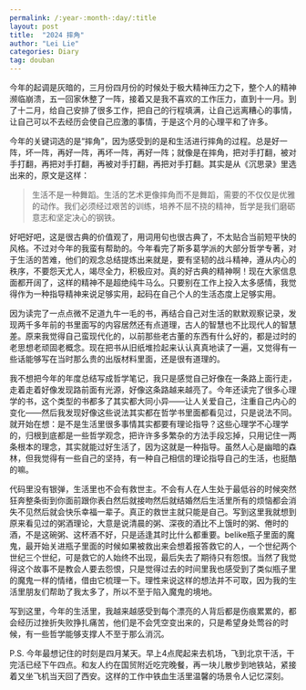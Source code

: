```yaml
---
permalink: /:year-:month-:day/:title
layout: post
title:  "2024 摔角"
author: "Lei Lie"
categories: Diary
tag: douban
---
```


今年的起调是灰暗的，三月份四月份的时候处于极大精神压力之下，整个人的精神濒临崩溃，五一回家休整了一阵，接着又是我不喜欢的工作压力，直到十一月。到了十二月，给自己安排了很多工作，把自己的行程填满，让自己远离糟心的事情，让自己可以不去经历会使自己应激的事情，于是这个月的心理平和了许多。

今年的关键词选的是“摔角”，因为感受到的是和生活进行摔角的过程。总是好一阵，坏一阵，再好一阵，再坏一阵，再好一阵；就像是在摔角，把对手打翻，被对手打翻，再把对手打翻，再被对手打翻，再把对手打翻。其实是从《沉思录》里选出来的，原文是这样：

>  生活不是一种舞蹈。生活的艺术更像摔角而不是舞蹈，需要的不仅仅是优雅的动作。我们必须经过艰苦的训练，培养不屈不挠的精神，哲学是我们磨砺意志和坚定决心的钢铁。 

好吧好吧，这是很古典的价值观了，用词用句也很古典了，不太贴合当前短平快的风格。不过对今年的我蛮有帮助的。今年看完了斯多葛学派的大部分哲学专著，对于生活的苦难，他们的观念总结提炼出来就是，要有坚韧的战斗精神，遵从内心的秩序，不要怨天尤人，竭尽全力，积极应对。真的好古典的精神啊！现在大家信息面都开阔了，这样的精神不是超绝纯牛马么。只要别在工作上投入太多感情，我觉得作为一种指导精神来说足够实用，起码在自己个人的生活态度上足够实用。

因为读完了一点点微不足道九牛一毛的书，再结合自己对生活的默默观察记录，发现两千多年前的书里面写的内容居然还有点道理，古人的智慧也不比现代人的智慧差。原来我觉得自己蛮现代化的，以前那些老古董的东西有什么好的，都是过时的老思想老顽固老概念。现在把书从旧纸堆捡起来认认真真地读了一遍，又觉得有一些话能够写在当时那么贵的出版材料里面，还是很有道理的。

我不想把今年的年度总结写成哲学笔记，我只是感觉自己好像在一条路上面行走，走着走着好像发现路前面有光源，好像这条路越来越亮了。今年还读完了很多心理学的书，这个类型的书都多了其实都大同小异——让人关爱自己，注重自己内心的变化——然后我发现好像这些说法其实都在哲学书里面都看见过，只是说法不同。就开始在想：是不是生活里很多事情其实都要有理论指导？这些心理学不心理学的，归根到底都是一些哲学观念，把许许多多繁杂的方法手段忘掉，只用记住一两条根本的理念，其实就能过好生活了，因为这就是一种指导。虽然人心是幽暗的森林，但我觉得有一些自己的坚持，有一种自己相信的理论指导自己的生活，也挺酷的嘛。

代码里没有银弹，生活里也不会有救世主。不会有人在人生处于最低谷的时候突然狂奔整条街到你面前跟你表白然后就接吻然后就结婚然后生活里所有的烦恼都会消失不见然后就会快乐幸福一辈子。真正的救世主就只能是自己。写到这里我就想到原来看见过的粥酒理论，大意是说清晨的粥、深夜的酒比不上饿时的粥、倦时的酒，不是这碗粥、这杯酒不好，只是适逢其时比什么都重要。belike瓶子里面的魔鬼，最开始关进瓶子里面的时候如果被救出来会想着报答救它的人，一个世纪两个世纪三个世纪，可是救它的人始终不出现，最后失去了期待只有怨恨。当然了我觉得这个故事不是教会人要去怨恨，只是觉得过去的时间里我也感受到了类似瓶子里的魔鬼一样的情绪，借由它梳理一下。理性来说这样的想法并不可取，因为我的生活里朋友们帮助了我太多了，所以不至于陷入魔鬼的境地。

写到这里，今年的生活里，我越来越感受到每个漂亮的人背后都是伤痕累累的，都会经历过挫折失败挣扎痛苦，他们是不会凭空变出来的，只是希望身处莺谷的时候，有一些哲学能够支撑人不至于那么消沉。

P.S. 今年最想记住的时刻是四月某天。早上4点爬起来去机场，飞到北京干活，干完活已经下午四点。和友人约在国贸附近吃完晚餐，再一块儿散步到地铁站，紧接着又坐飞机当天回了西安。这样的工作中铁血生活里温馨的场景令人记忆深刻。
